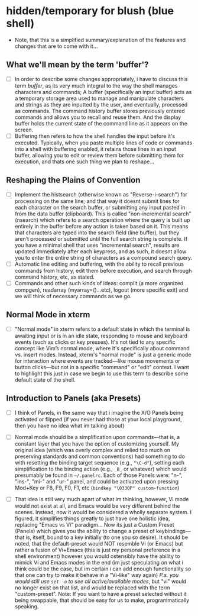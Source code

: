 # hidden/temporary for blush (blue shell)

- Note, that this is a simplified summary/explanation of the features and changes that are to come with it...

## What we'll mean by the term 'buffer'?
- [ ] In order to describe some changes appropriately, i have to discuss this term *buffer*, as its very much integral to the way the shell manages characters and commands; A buffer (specifically an input buffer) acts as a temporary storage area used to manage and manipulate characters and strings as they are inputted by the user, and eventually, processed as commands. The command history buffer stores previously entered commands and allows you to recall and reuse them. And the display buffer holds the current state of the command line as it appears on the screen.
- [ ] Buffering then refers to how the shell handles the input before it's executed. Typically, when you paste multiple lines of code or commands into a shell with buffering enabled, it retains those lines in an input buffer, allowing you to edit or review them before submitting them for execution, and thats one such thing we plan to reshape...
## Reshaping the Plains of Convention
- [ ] Implement the histsearch (otherwise known as "Reverse-i-search") for processing on the same line; and that way it doesnt submit lines for each character on the search buffer, or submitting any input pasted in from the data buffer (clipboard). This is called "non-incremental search" (nsearch) which refers to a search operation where the query is built up entirely in the buffer before any action is taken based on it. This means that characters are typed into the search field (line buffer), but they aren’t processed or submitted until the full search string is complete. If you have a minimal shell that uses "incremental search", results are updated immediately after each keypress, and as such, it doesnt allow you to enter the entire string of characters as a compound search query.
- [ ] Automatic line editing and buffering, with the ability to recall previous commands from history, edit them before execution, and search through command history, etc, as stated.
- [ ] Commands and other such kinds of ideas: complit (a more organized compgen), readarray (myarray=()...etc), logout (more specific exit) and we will think of necessary commands as we go.
## Normal Mode in xterm
- [ ] "Normal mode" in xterm refers to a default state in which the terminal is awaiting input or is in an idle state, responding to mouse and keyboard events (such as clicks or key presses). It's not tied to any specific concept like Vim’s normal mode, where it's specifically about command vs. insert modes. Instead, xterm's "normal mode" is just a generic mode for interaction where events are tracked—like mouse movements or button clicks—but not in a specific "command" or "edit" context. I want to highlight this just in case we begin to use this term to describe some default state of the shell.
## Introduction to Panels (aka Presets)
- [ ] I think of Panels, in the same way that i imagine the X/O Panels being activated or flipped (if you never had those at your local playground, then you have no idea what im talking about)
- [ ] Normal mode should be a simplification upon commands—that is, a constant layer that you have the option of customizing yourself. My original idea (which was overly complex and relied too much on preserving standards and common conventions) had something to do with resetting the binding target sequence (e.g., `"\C-d"`), setting each simplification to the binding action (e.g., `_B_` or whatever) which would presumably be found in `~/.panelrc`. Each of those Panels were: "n-", "ins-", "mi-" and "ur-" panel, and could be activated upon pressing Mod+Key or F8, F9, F0, F1, etc (`bindkey "\033OP" custom-function`)

- [ ] That idea is still very much apart of what im thinking, however, Vi mode would not exist at all, and Emacs would be very different behind the scenes. Instead, now it would be considered a wholly separate system. I figured, it simplifies things greatly to just have one holistic idea, replacing "Emacs vs Vi" paradigm... Now its just a Custom Preset (Panels) which gives you the ability to change a preset of keybindings—that is, itself, bound to a key initially (to one you so desire). It should be noted, that the default-preset would NOT resemble Vi (or Emacs) but rather a fusion of Vi+Emacs (this is just my personal preference in a shell environment) however you would ostensibly have the ability to mimick Vi and Emacs modes in the end (im just speculating on what i think could be the case, but im certain i can add enough functionality so that one can try to make it behave in a "Vi-like" way again) *P.s. you would still use `set -o` to see all active/available modes*, but "vi" would no longer exist on that list, and would be replaced with the term "custom-preset". Note: If you want to have a preset selected without it being swappable, that should be easy for us to make, programmatically speaking.
